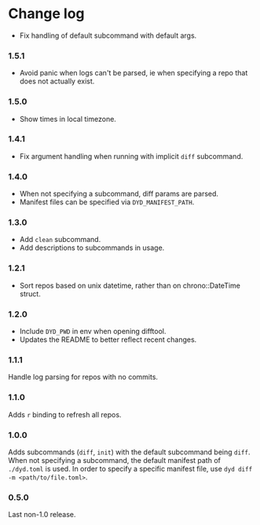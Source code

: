 # Change log

- Fix handling of default subcommand with default args.

### 1.5.1

- Avoid panic when logs can't be parsed, ie when specifying a repo that
  does not actually exist.

### 1.5.0

- Show times in local timezone.

### 1.4.1

- Fix argument handling when running with implicit `diff` subcommand.

### 1.4.0

- When not specifying a subcommand, diff params are parsed.
- Manifest files can be specified via `DYD_MANIFEST_PATH`.

### 1.3.0

- Add `clean` subcommand.
- Add descriptions to subcommands in usage.

### 1.2.1

- Sort repos based on unix datetime, rather than on chrono::DateTime struct.

### 1.2.0

- Include `DYD_PWD` in env when opening difftool.
- Updates the README to better reflect recent changes.


### 1.1.1

Handle log parsing for repos with no commits.


### 1.1.0

Adds `r` binding to refresh all repos.


### 1.0.0

Adds subcommands (`diff`, `init`) with the default subcommand being `diff`. When not
specifying a subcommand, the default manifest path of `./dyd.toml` is used. In order
to specify a specific manifest file, use `dyd diff -m <path/to/file.toml>`.


### 0.5.0

Last non-1.0 release.

